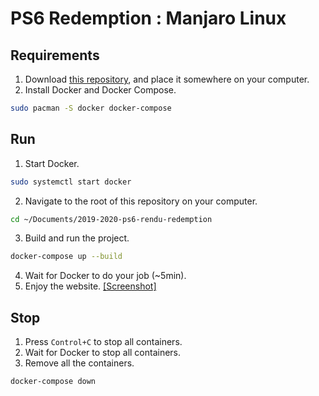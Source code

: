 # PS6 Redemption : Manjaro Linux
## Requirements
1. Download [this repository](https://github.com/2019-2020-ps6/2019-2020-ps6-rendu-redemption), and place it somewhere on your computer.
2. Install Docker and Docker Compose.
```bash
sudo pacman -S docker docker-compose
```

## Run
1. Start Docker.
```bash
sudo systemctl start docker
```
2. Navigate to the root of this repository on your computer.
```bash
cd ~/Documents/2019-2020-ps6-rendu-redemption
```
3. Build and run the project.
```bash
docker-compose up --build
```
4. Wait for Docker to do your job (~5min).
5. Enjoy the website.
[[Screenshot]](https://i.imgur.com/k641NEk.png)

## Stop
1. Press `Control+C` to stop all containers.
2. Wait for Docker to stop all containers.
3. Remove all the containers.
```bash
docker-compose down
```